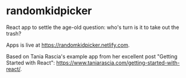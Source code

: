 # randomkidpicker
React app to settle the age-old question: who's turn is it to take out the trash?

Apps is live at https://randomkidpicker.netlify.com.

Based on Tania Rascia's example app from her excellent post "Getting Started with React": https://www.taniarascia.com/getting-started-with-react/.
